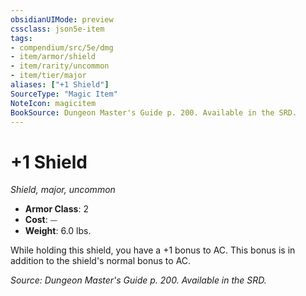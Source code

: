 ```yaml
---
obsidianUIMode: preview
cssclass: json5e-item
tags:
- compendium/src/5e/dmg
- item/armor/shield
- item/rarity/uncommon
- item/tier/major
aliases: ["+1 Shield"]
SourceType: "Magic Item"
NoteIcon: magicitem
BookSource: Dungeon Master's Guide p. 200. Available in the SRD.
---
```

# +1 Shield
*Shield, major, uncommon*  

- **Armor Class**: 2
- **Cost**: ⏤
- **Weight**: 6.0 lbs.

While holding this shield, you have a +1 bonus to AC. This bonus is in addition to the shield's normal bonus to AC.

*Source: Dungeon Master's Guide p. 200. Available in the SRD.*